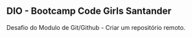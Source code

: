 ## DIO - Bootcamp Code Girls Santander

Desafio do Modulo de Git/Github - Criar um repositório remoto.